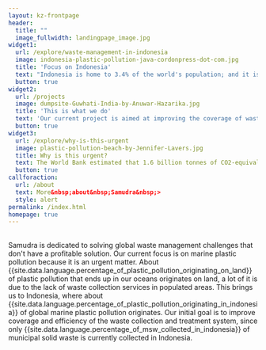 ```yaml
---
layout: kz-frontpage
header:
  title: ""
  image_fullwidth: landingpage_image.jpg
widget1:
  url: /explore/waste-management-in-indonesia
  image: indonesia-plastic-pollution-java-cordonpress-dot-com.jpg
  title: 'Focus on Indonesia'
  text: "Indonesia is home to 3.4% of the world's population; and it is estimated that 10% of the global ocean plastic pollution originates there. The Indonesia National Plastic Action Partnership mapped out this challenge."
  button: true
widget2:
  url: /projects
  image: dumpsite-Guwhati-India-by-Anuwar-Hazarika.jpg
  title: 'This is what we do'
  text: 'Our current project is aimed at improving the coverage of waste collection services in Indonesia. In the future we plan to address challenges at all stages of the waste management process in different countries across the globe.'
  button: true
widget3:
  url: /explore/why-is-this-urgent
  image: plastic-pollution-beach-by-Jennifer-Lavers.jpg
  title: Why is this urgent?
  text: The World Bank estimated that 1.6 billion tonnes of CO2-equivalent greenhouse gas emissions (about 5 percent of global emissions) were generated from solid waste treatment and disposal in 2016. Diseases related to mismanaged waste result in 700,000 death each year. This is why changing waste management practices is an urgent matter.
  button: true
callforaction:
  url: /about
  text: More&nbsp;about&nbsp;Samudra&nbsp;>
  style: alert
permalink: /index.html
homepage: true
---
```


<br/>
Samudra is dedicated to solving global waste management challenges that don't have a profitable solution. 
Our current focus is on marine plastic pollution because it is an urgent matter. 
About {{site.data.language.percentage_of_plastic_pollution_originating_on_land}} of plastic pollution that ends up in our oceans originates on land, a lot of it is due to the lack of waste collection services in populated areas. 
This brings us to Indonesia, where about {{site.data.language.percentage_of_plastic_pollution_originating_in_indonesia}} of global marine plastic pollution originates. 
Our initial goal is to improve coverage and efficiency of the waste collection and treatment system, since only {{site.data.language.percentage_of_msw_collected_in_indonesia}} of municipal solid waste is currently collected in Indonesia.



